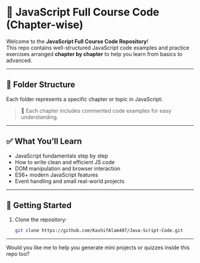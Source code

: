 # 📘 JavaScript Full Course Code (Chapter-wise)

Welcome to the **JavaScript Full Course Code Repository**!  
This repo contains well-structured JavaScript code examples and practice exercises arranged **chapter by chapter** to help you learn from basics to advanced.

---

## 📂 Folder Structure

Each folder represents a specific chapter or topic in JavaScript:


> 📌 Each chapter includes commented code examples for easy understanding.

---

## ✅ What You’ll Learn

- JavaScript fundamentals step by step
- How to write clean and efficient JS code
- DOM manipulation and browser interaction
- ES6+ modern JavaScript features
- Event handling and small real-world projects

---

## 🚀 Getting Started

1. Clone the repository:
   ```bash
   git clone https://github.com/KashifAlam407/Java-Script-Code.git

---

Would you like me to help you generate mini projects or quizzes inside this repo too?
